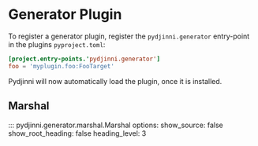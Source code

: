 # Generator Plugin

To register a generator plugin, register the `pydjinni.generator` entry-point in the plugins `pyproject.toml`:

```toml
[project.entry-points.'pydjinni.generator']
foo = 'myplugin.foo:FooTarget'
```

Pydjinni will now automatically load the plugin, once it is installed.

## Marshal

::: pydjinni.generator.marshal.Marshal
    options:
        show_source: false
        show_root_heading: false
        heading_level: 3
